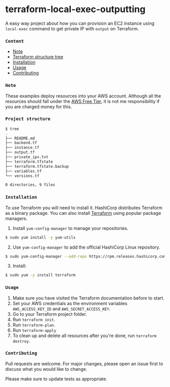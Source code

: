 # terraform-local-exec-outputting

A easy way project about how you can provision an EC2 instance using `local-exec` command to get private IP with `output` on Terraform.

### `Content`
- [Note](#note)
- [Terraform structure tree](#project-structure)
- [Installation](#installation)
- [Usage](#usage)
- [Contributing](#contributing)

### `Note`
These examples deploy resources into your AWS account. Although all the resources should fall under the [AWS Free Tier](https://aws.amazon.com/pt/free), it is not me responsibility if you are charged money for this.

### `Project structure`

```bash
$ tree
.
├── README.md
├── backend.tf
├── instance.tf
├── output.tf
├── private_ips.txt
├── terraform.tfstate
├── terraform.tfstate.backup
├── variables.tf
└── versions.tf

0 directories, 9 files
```

### `Installation`

To use Terraform you will need to install it. HashiCorp distributes Terraform as a binary package. You can also install [Terraform](https://www.terraform.io/) using popular package managers.

1. Install `yum-config-manager` to manage your repositories.
```bash
$ sudo yum install -y yum-utils
```
2. Use `yum-config-manager` to add the official HashiCorp Linux repository.
```bash
$ sudo yum-config-manager --add-repo https://rpm.releases.hashicorp.com/RHEL/hashicorp.repo
```
3. Install:
```bash
$ sudo yum -y install terraform
```

### `Usage`

1. Make sure you have visited the Terraform documentation before to start.
2. Set your AWS credentials as the environment variables `AWS_ACCESS_KEY_ID` and `AWS_SECRET_ACCESS_KEY`.
3. Go to your Terraform project folder.
4. Run `terraform init`.
5. Run `terraform-plan`.
6. Run `terraform-apply`
7. To clean up and delete all resources after you're done, run `terraform destroy`.


### `Contributing`
Pull requests are welcome. For major changes, please open an issue first to discuss what you would like to change.

Please make sure to update tests as appropriate.
